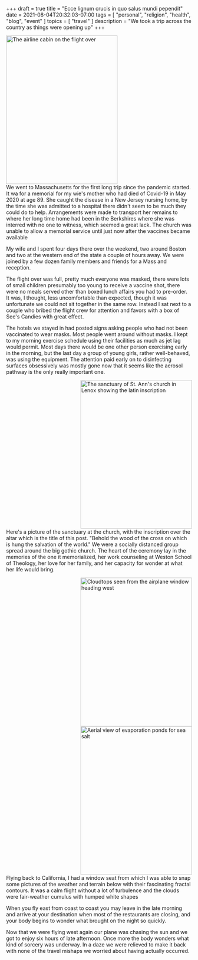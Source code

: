+++
draft = true
title = "Ecce lignum crucis in quo salus mundi pependit"
date = 2021-08-04T20:32:03-07:00
tags = [
  "personal",
  "religion",
  "health",
  "blog",
  "event"
]
topics = [
  "travel"
]
description = "We took a trip across the country as things were opening up"
+++

<img src="https://milkfish08.s3.amazonaws.com/photo/blog/20210722_103646.jpg" alt="The airline cabin on the flight over" width=302 height=403 />
<br clear="all" />
We went to Massachusetts for the first long trip since the pandemic started.
It wa for a memorial for my wie's mother who had died of Covid-19 in May 2020 at age 89.
She caught the disease in a New Jersey nursing home, by the time she was admitted to a hospital there didn't seem to be much they could do to help.
Arrangements were made to transport her remains to where her long time home had been in the Berkshires where she was interred with no one to witness, which seemed a great lack.
The church was unable to allow a memorial service until just now after the vaccines became available

My wife and I spent four days there over the weekend, two around Boston and two at the western end of the state a couple of hours away.
We were joined by a few dozen family members and friends for a Mass and reception.

The flight over was full, pretty much everyone was masked, there were lots of small children presumably too young to receive a vaccine shot, there were no meals served other than boxed lunch affairs you had to pre-order.
It was, I thought, less uncomfortable than expected, though it was unfortunate we could not sit together in the same row.
Instead I sat next to a couple who bribed the flight crew for attention and favors with a box of See's Candies with great effect.

The hotels we stayed in had posted signs asking people who had not been vaccinated to wear masks.
Most people went around without masks.
I kept to my morning exercise schedule using their facilities as much as jet lag would permit.
Most days there would be one other person exercising early in the morning, but the last day a group of young girls, rather well-behaved, was using the equipment.
The attention paid early on to disinfecting surfaces obsessively was mostly gone now that it seems like the aerosol pathway is the only really important one.

<img src="https://milkfish08.s3.amazonaws.com/photo/blog/20210724_102902.jpg" alt="The sanctuary of St. Ann's church in Lenox showing the latin inscription" width=302 height=403 align="right"/><br clear="all" />
Here's a picture of the sanctuary at the church, with the inscription over the altar which is the title of this post.
"Behold the wood of the cross on which is hung the salvation of the world." We were a socially distanced group spread around the big gothic church. The heart of the ceremony lay in the memories of the one it memorialized, her work counseling at Weston School of Theology, her love for her family, and her capacity for wonder at what her life would bring.

<img src="https://milkfish08.s3.amazonaws.com/photo/blog/20210726_212713.jpg" alt="Cloudtops seen from the airplane window heading west" width=302 height=403 align="right"/>
<img src="https://milkfish08.s3.amazonaws.com/photo/blog/20210726_230016.jpg" alt="Aerial view of evaporation ponds for sea salt" width=302 height=403 align="right"/><br clear="all" />
Flying back to California, I had a window seat from which I was able to snap some pictures of the weather and terrain below with their fascinating fractal contours. It was a calm flight without a lot of turbulence and the clouds were fair-weather cumulus with humped white shapes

When you fly east from coast to coast you may leave in the late morning and arrive at your destination when most of the restaurants are closing, and your body begins to wonder what brought on the night so quickly.

Now that we were flying west again our plane was chasing the sun and we got to enjoy six hours of late afternoon. Once more the body wonders what kind of sorcery was underway. In a daze we were relieved to make it back with none of the travel mishaps we worried about having actually occurred.
